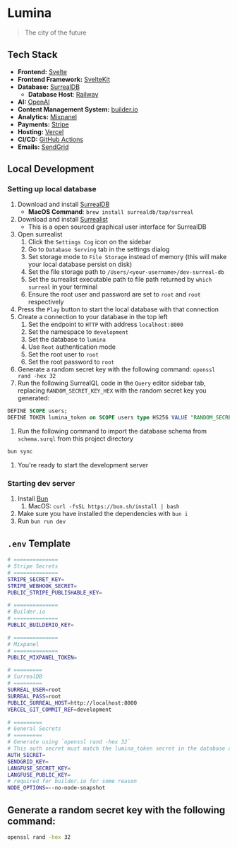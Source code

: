 # Lumina

> The city of the future

## Tech Stack

- **Frontend:** [Svelte](https://svelte.dev/)
- **Frontend Framework:** [SvelteKit](https://kit.svelte.dev/)
- **Database:** [SurrealDB](https://surrealdb.com/)
  - **Database Host**: [Railway](https://railway.app/)
- **AI:** [OpenAI](https://openai.com/)
- **Content Management System:** [builder.io](https://builder.io/)
- **Analytics:** [Mixpanel](https://mixpanel.com/)
- **Payments:** [Stripe](https://stripe.com/)
- **Hosting:** [Vercel](https://vercel.com/)
- **CI/CD:** [GitHub Actions](https://github.com/features/actions)
- **Emails:** [SendGrid](https://sendgrid.com/)

## Local Development

### Setting up local database

1. Download and install [SurrealDB](https://surrealdb.com/docs/installation)
   - **MacOS Command**: `brew install surrealdb/tap/surreal`
2. Download and install [Surrealist](https://github.com/StarlaneStudios/Surrealist/releases)
   - This is a open sourced graphical user interface for SurrealDB
3. Open surrealist
   1. Click the `Settings Cog` icon on the sidebar
   2. Go to `Database Serving` tab in the settings dialog
   3. Set storage mode to `File Storage` instead of memory (this will make your local database persist on disk)
   4. Set the file storage path to `/Users/<your-username>/dev-surreal-db`
   5. Set the surrealist executable path to file path returned by `which surreal` in your terminal
   6. Ensure the root user and password are set to `root` and `root` respectively
4. Press the `Play` button to start the local database with that connection
5. Create a connection to your database in the top left
   1. Set the endpoint to `HTTP` with address `localhost:8000`
   2. Set the namespace to `development`
   3. Set the database to `lumina`
   4. Use `Root` authentication mode
   5. Set the root user to `root`
   6. Set the root password to `root`
6. Generate a random secret key with the following command: `openssl rand -hex 32`
7. Run the following SurrealQL code in the `Query` editor sidebar tab, replacing `RANDOM_SECRET_KEY_HEX` with the random secret key you generated:

```sql
DEFINE SCOPE users;
DEFINE TOKEN lumina_token on SCOPE users type HS256 VALUE "RANDOM_SECRET_KEY_HEX";
```

1. Run the following command to import the database schema from `schema.surql` from this project directory

```sh
bun sync
```

1.  You're ready to start the development server

### Starting dev server

1. Install [Bun](https://bun.sh/)
   1. MacOS: `curl -fsSL https://bun.sh/install | bash`
2. Make sure you have installed the dependencies with `bun i`
3. Run `bun run dev`

## `.env` Template

```bash
# ==============
# Stripe Secrets
# ==============
STRIPE_SECRET_KEY=
STRIPE_WEBHOOK_SECRET=
PUBLIC_STRIPE_PUBLISHABLE_KEY=

# ==============
# Builder.io
# ==============
PUBLIC_BUILDERIO_KEY=

# ==============
# Mixpanel
# ==============
PUBLIC_MIXPANEL_TOKEN=

# =========
# SurrealDB
# =========
SURREAL_USER=root
SURREAL_PASS=root
PUBLIC_SURREAL_HOST=http://localhost:8000
VERCEL_GIT_COMMIT_REF=development

# =========
# General Secrets
# =========
# Generate using `openssl rand -hex 32`
# This auth secret must match the lumina_token secret in the database as used above
AUTH_SECRET=
SENDGRID_KEY=
LANGFUSE_SECRET_KEY=
LANGFUSE_PUBLIC_KEY=
# required for builder.io for some reason
NODE_OPTIONS=--no-node-snapshot
```

## Generate a random secret key with the following command:

```bash
openssl rand -hex 32
```
